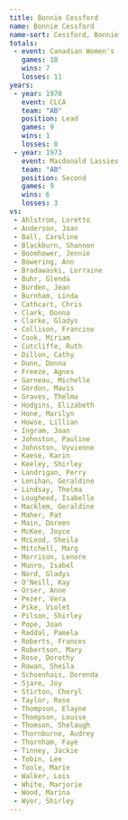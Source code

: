 ```yaml
---
title: Bonnie Cessford
name: Bonnie Cessford
name-sort: Cessford, Bonnie
totals:
 - event: Canadian Women's
   games: 18
   wins: 7
   losses: 11
years:
 - year: 1970
   event: CLCA
   team: "AB"
   position: Lead
   games: 9
   wins: 1
   losses: 8
 - year: 1973
   event: Macdonald Lassies
   team: "AB"
   position: Second
   games: 9
   wins: 6
   losses: 3
vs:
 - Ahlstrom, Loretto
 - Anderson, Joan
 - Ball, Caroline
 - Blackburn, Shannon
 - Boomhower, Jennie
 - Bowering, Ann
 - Bradawaski, Lorraine
 - Buhr, Glenda
 - Burden, Jean
 - Burnham, Linda
 - Cathcart, Chris
 - Clark, Donna
 - Clarke, Gladys
 - Collison, Francine
 - Cook, Miriam
 - Cutcliffe, Ruth
 - Dillon, Cathy
 - Dunn, Donna
 - Freeze, Agnes
 - Garneau, Michelle
 - Gordon, Mavis
 - Graves, Thelma
 - Hodgins, Elizabeth
 - Hone, Marilyn
 - Howse, Lillian
 - Ingram, Joan
 - Johnston, Pauline
 - Johnston, Vyvienne
 - Kaese, Karin
 - Keeley, Shirley
 - Landrigan, Perry
 - Lenihan, Geraldine
 - Lindsay, Thelma
 - Lougheed, Isabelle
 - Macklem, Geraldine
 - Maher, Pat
 - Main, Doreen
 - McKee, Joyce
 - McLeod, Sheila
 - Mitchell, Marg
 - Morrison, Lenore
 - Munro, Isabel
 - Nord, Gladys
 - O'Neill, Kay
 - Orser, Anne
 - Pezer, Vera
 - Pike, Violet
 - Pilson, Shirley
 - Pope, Joan
 - Raddal, Pamela
 - Roberts, Frances
 - Robertson, Mary
 - Rose, Dorothy
 - Rowan, Sheila
 - Schoenhais, Dorenda
 - Sjare, Joy
 - Stirton, Cheryl
 - Taylor, Rose
 - Thompson, Elayne
 - Thompson, Louise
 - Thomson, Shelaugh
 - Thornburne, Audrey
 - Thornham, Faye
 - Tinney, Jackie
 - Tobin, Lee
 - Toole, Marie
 - Walker, Lois
 - White, Marjorie
 - Wood, Marina
 - Wyer, Shirley
---
```

